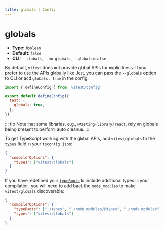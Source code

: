 ```yaml
---
title: globals | Config
---
```


# globals

- **Type:** `boolean`
- **Default:** `false`
- **CLI:** `--globals`, `--no-globals`, `--globals=false`

By default, `vitest` does not provide global APIs for explicitness. If you prefer to use the APIs globally like Jest, you can pass the `--globals` option to CLI or add `globals: true` in the config.

```js
import { defineConfig } from 'vitest/config'

export default defineConfig({
  test: {
    globals: true,
  },
})
```

::: tip
Note that some libraries, e.g., `@testing-library/react`, rely on globals being present to perform auto cleanup.
:::

To get TypeScript working with the global APIs, add `vitest/globals` to the `types` field in your `tsconfig.json`:

```json [tsconfig.json]
{
  "compilerOptions": {
    "types": ["vitest/globals"]
  }
}
```

If you have redefined your [`typeRoots`](https://www.typescriptlang.org/tsconfig/#typeRoots) to include additional types in your compilation, you will need to add back the `node_modules` to make `vitest/globals` discoverable:

```json [tsconfig.json]
{
  "compilerOptions": {
    "typeRoots": ["./types", "./node_modules/@types", "./node_modules"],
    "types": ["vitest/globals"]
  }
}
```
